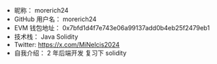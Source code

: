- 昵称： morerich24
- GitHub 用户名： morerich24
- EVM 钱包地址： 0x7bfd1d4f7e743e06a99137add0b4eb25f2479eb1
- 技术栈： Java Solidity
- Twitter: https://x.com/MiNelcis2024
- 自我介绍： 2 年后端开发 复习下 solidity
